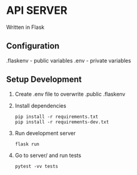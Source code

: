 # API SERVER

Written in Flask

## Configuration

.flaskenv - public variables
.env - private variables

## Setup Development

1. Create .env file to overwrite .public .flaskenv

1. Install dependencies

    ```
    pip install -r requirements.txt
    pip install -r requirements-dev.txt
    ```
1. Run development server
   
    ```
    flask run
    ```
1. Go to server/ and run tests

    ```
    pytest -vv tests
    ```